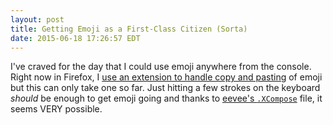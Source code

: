 ```yaml
---
layout: post
title: Getting Emoji as a First-Class Citizen (Sorta)
date: 2015-06-18 17:26:57 EDT
---
```


I've craved for the day that I could use emoji anywhere from the console. Right
now in Firefox, I [use an extension to handle copy and pasting][1] of emoji but
this can only take one so far. Just hitting a few strokes on the keyboard
_should_ be enough to get emoji going and thanks to [eevee's `.XCompose`][2]
file, it seems VERY possible.

[1]: http://github.com/johannhof/emoji-helper
[2]: https://github.com/eevee/rc/blob/master/.XCompose
